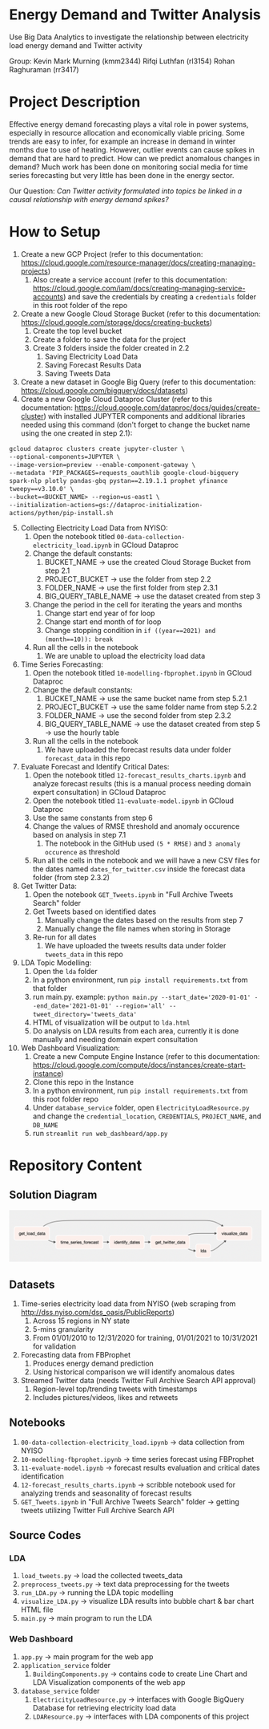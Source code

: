 # Energy Demand and Twitter Analysis

Use Big Data Analytics to investigate the relationship between electricity load energy demand and Twitter activity

Group: 
Kevin Mark Murning (kmm2344)
Rifqi Luthfan (rl3154)
Rohan Raghuraman (rr3417)

# Project Description

Effective energy demand forecasting plays a vital role in power systems, especially in resource allocation and economically viable pricing. 
Some trends are easy to infer, for example an increase in demand in winter months due to use of heating. 
However, outlier events can cause spikes in demand that are hard to predict. How can we predict anomalous changes in demand? 
Much work has been done on monitoring social media for time series forecasting but very little has been done in the energy sector.

Our Question: _Can Twitter activity formulated into topics be linked in a causal relationship with energy demand spikes?_

# How to Setup

1. Create a new GCP Project (refer to this documentation: https://cloud.google.com/resource-manager/docs/creating-managing-projects)
    1. Also create a service account (refer to this documentation: https://cloud.google.com/iam/docs/creating-managing-service-accounts) and save the credentials by creating a `credentials` folder in this root folder of the repo
2. Create a new Google Cloud Storage Bucket (refer to this documentation: https://cloud.google.com/storage/docs/creating-buckets)
    1. Create the top level bucket
    2. Create a folder to save the data for the project
    3. Create 3 folders inside the folder created in 2.2
        1. Saving Electricity Load Data
        2. Saving Forecast Results Data
        3. Saving Tweets Data
3. Create a new dataset in Google Big Query (refer to this documentation: https://cloud.google.com/bigquery/docs/datasets)
4. Create a new Google Cloud Dataproc Cluster (refer to this documentation: https://cloud.google.com/dataproc/docs/guides/create-cluster) with installed JUPYTER components and additional libraries needed using this command (don't forget to change the bucket name using the one created in step 2.1):
```
gcloud dataproc clusters create jupyter-cluster \
--optional-components=JUPYTER \
--image-version=preview --enable-component-gateway \
--metadata 'PIP_PACKAGES=requests_oauthlib google-cloud-bigquery spark-nlp plotly pandas-gbq pystan==2.19.1.1 prophet yfinance tweepy==v3.10.0' \
--bucket=<BUCKET_NAME> --region=us-east1 \
--initialization-actions=gs://dataproc-initialization-actions/python/pip-install.sh 
```
5. Collecting Electricity Load Data from NYISO:
    1. Open the notebook titled `00-data-collection-electricity_load.ipynb` in GCloud Dataproc
    2. Change the default constants:
        1. BUCKET_NAME -> use the created Cloud Storage Bucket from step 2.1
        2. PROJECT_BUCKET -> use the folder from step 2.2
        3. FOLDER_NAME -> use the first folder from step 2.3.1
        4. BIG_QUERY_TABLE_NAME -> use the dataset created from step 3
    3. Change the period in the cell for iterating the years and months
        1. Change start end year of for loop
        2. Change start end month of for loop
        3. Change stopping condition in `if ((year==2021) and (month==10)): break`
    4. Run all the cells in the notebook
        1. We are unable to upload the electricity load data
6. Time Series Forecasting:
    1. Open the notebook titled `10-modelling-fbprophet.ipynb` in GCloud Dataproc
    2. Change the default constants:
        1. BUCKET_NAME -> use the same bucket name from step 5.2.1
        2. PROJECT_BUCKET -> use the same folder name from step 5.2.2
        3. FOLDER_NAME -> use the second folder from step 2.3.2
        4. BIG_QUERY_TABLE_NAME -> use the dataset created from step 5 -> use the hourly table
    3. Run all the cells in the notebook
        1. We have uploaded the forecast results data under folder `forecast_data` in this repo
7. Evaluate Forecast and Identify Critical Dates:
    1. Open the notebook titled `12-forecast_results_charts.ipynb` and analyze forecast results (this is a manual process needing domain expert consultation)  in GCloud Dataproc
    2. Open the notebook titled `11-evaluate-model.ipynb` in GCloud Dataproc
    3. Use the same constants from step 6
    4. Change the values of RMSE threshold and anomaly occurence based on analysis in step 7.1
        1. The notebook in the GitHub used `(5 * RMSE)` and `3 anomaly occurence` as threshold
    5. Run all the cells in the notebook and we will have a new CSV files for the dates named `dates_for_twitter.csv` inside the forecast data folder (from step 2.3.2)
8. Get Twitter Data:
    1. Open the notebook `GET_Tweets.ipynb` in "Full Archive Tweets Search" folder
    2. Get Tweets based on identified dates
        1. Manually change the dates based on the results from step 7
        2. Manually change the file names when storing in Storage
    3. Re-run for all dates
        1. We have uploaded the tweets results data under folder `tweets_data` in this repo
9. LDA Topic Modelling: 
    1. Open the `lda` folder
    2. In a python environment, run `pip install requirements.txt` from that folder
    3. run main.py. example: `python main.py --start_date='2020-01-01' --end_date='2021-01-01' --region='all' --tweet_directory='tweets_data'`
    4. HTML of visualization will be output to `lda.html`
    5. Do analysis on LDA results from each area, currently it is done manually and needing domain expert consultation
10. Web Dashboard Visualization:
    1. Create a new Compute Engine Instance (refer to this documentation: https://cloud.google.com/compute/docs/instances/create-start-instance)
    2. Clone this repo in the Instance
    3. In a python environment, run `pip install requirements.txt` from this root folder repo
    4. Under `database_service` folder, open `ElectricityLoadResource.py` and change the `credential_location`, `CREDENTIALS`, `PROJECT_NAME`, and `DB_NAME`
    5. run `streamlit run web_dashboard/app.py`

# Repository Content

## Solution Diagram
![overall_dag](./figures/overall_dag.png)

## Datasets

1. Time-series electricity load data from NYISO (web scraping from http://dss.nyiso.com/dss_oasis/PublicReports)
    1. Across 15 regions in NY state
    2. 5-mins granularity
    3. From 01/01/2010 to 12/31/2020 for training, 01/01/2021 to 10/31/2021 for validation
2. Forecasting data from FBProphet
    1. Produces energy demand prediction
    2. Using historical comparison we will identify anomalous dates
3. Streamed Twitter data (needs Twitter Full Archive Search API approval)
    1. Region-level top/trending tweets with timestamps
    2. Includes pictures/videos, likes and retweets

## Notebooks

1. `00-data-collection-electricity_load.ipynb` -> data collection from NYISO
2. `10-modelling-fbprophet.ipynb` -> time series forecast using FBProphet
3. `11-evaluate-model.ipynb` -> forecast results evaluation and critical dates identification
4. `12-forecast_results_charts.ipynb` -> scribble notebook used for analyzing trends and seasonality of forecast results
5. `GET_Tweets.ipynb` in "Full Archive Tweets Search" folder -> getting tweets utilizing Twitter Full Archive Search API

## Source Codes

### LDA

1. `load_tweets.py` -> load the collected tweets_data
2. `preprocess_tweets.py` -> text data preprocessing for the tweets
3. `run_LDA.py` -> running the LDA topic modelling
4. `visualize_LDA.py` -> visualize LDA results into bubble chart & bar chart HTML file
5. `main.py` -> main program to run the LDA

### Web Dashboard

1. `app.py` -> main program for the web app
2. `application_service` folder
    1. `BuildingComponents.py` -> contains code to create Line Chart and LDA Visualization components of the web app
3. `database_service` folder
    1. `ElectricityLoadResource.py` -> interfaces with Google BigQuery Database for retrieving electricity load data
    2. `LDAResource.py` -> interfaces with LDA components of this project
